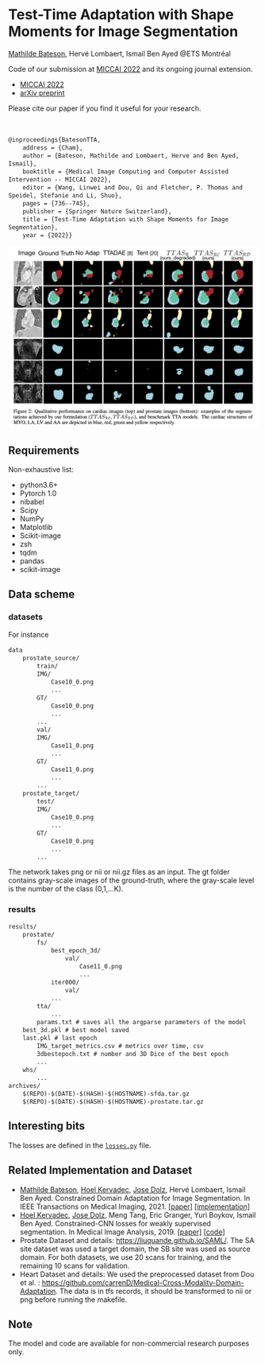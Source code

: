 # Test-Time Adaptation with Shape Moments for Image Segmentation

[Mathilde Bateson](https://github.com/mathilde-b), Hervé Lombaert, Ismail Ben Ayed @ETS Montréal

Code of our submission at [MICCAI 2022](https://link.springer.com/chapter/10.1007/978-3-031-16440-8_70) and its ongoing journal extension. 


* [MICCAI 2022](https://link.springer.com/chapter/10.1007/978-3-031-16440-8_70)
* [arXiv preprint](https://arxiv.org/abs/2205.07983)

Please cite our paper if you find it useful for your research.

```


@inproceedings{BatesonTTA,
	address = {Cham},
	author = {Bateson, Mathilde and Lombaert, Herve and Ben Ayed, Ismail},
	booktitle = {Medical Image Computing and Computer Assisted Intervention -- MICCAI 2022},
	editor = {Wang, Linwei and Dou, Qi and Fletcher, P. Thomas and Speidel, Stefanie and Li, Shuo},
	pages = {736--745},
	publisher = {Springer Nature Switzerland},
	title = {Test-Time Adaptation with Shape Moments for Image Segmentation},
	year = {2022}}

```

![Visual comparison](figure/seg.png)

## Requirements
Non-exhaustive list:
* python3.6+
* Pytorch 1.0
* nibabel
* Scipy
* NumPy
* Matplotlib
* Scikit-image
* zsh
* tqdm
* pandas
* scikit-image

## Data scheme
### datasets
For instance
```
data
    prostate_source/
	    train/
		IMG/
		    Case10_0.png
		    ...
		GT/
		    Case10_0.png
		    ...
		...
	    val/
		IMG/
		    Case11_0.png
		    ...
		GT/
		    Case11_0.png
		    ...
		...
    prostate_target/
	    test/
		IMG/
		    Case10_0.png
		    ...
		GT/
		    Case10_0.png
		    ...
		...
```
The network takes png or nii or nii.gz files as an input. The gt folder contains gray-scale images of the ground-truth, where the gray-scale level is the number of the class (0,1,...K).

 

### results
```
results/
    prostate/
        fs/
            best_epoch_3d/
                val/
                    Case11_0.png
                    ...
            iter000/
                val/
            ...
        tta/
            ...
        params.txt # saves all the argparse parameters of the model 
	best_3d.pkl # best model saved
	last.pkl # last epoch
        IMG_target_metrics.csv # metrics over time, csv
        3dbestepoch.txt # number and 3D Dice of the best epoch 
        ...
    whs/
        ...
archives/
    $(REPO)-$(DATE)-$(HASH)-$(HOSTNAME)-sfda.tar.gz
    $(REPO)-$(DATE)-$(HASH)-$(HOSTNAME)-prostate.tar.gz
```
## Interesting bits
The losses are defined in the [`losses.py`](losses.py) file. 



## Related Implementation and Dataset
* [Mathilde Bateson](https://github.com/mathilde-b), [Hoel Kervadec](https://github.com/HKervadec), [Jose Dolz](https://github.com/josedolz), Hervé Lombaert, Ismail Ben Ayed. Constrained Domain Adaptation for Image Segmentation. In IEEE Transactions on Medical Imaging, 2021. [[paper]](https://ieeexplore.ieee.org/document/9382339) [[implementation]](https://github.com/mathilde-b/CDA) 
* [Hoel Kervadec](https://github.com/HKervadec), [Jose Dolz](https://github.com/josedolz), Meng Tang, Eric Granger, Yuri Boykov, Ismail Ben Ayed. Constrained-CNN losses for weakly supervised segmentation. In Medical Image Analysis, 2019. [[paper]](https://www.sciencedirect.com/science/article/pii/S1361841518306145?via%3Dihub) [[code]](https://github.com/LIVIAETS/SizeLoss_WSS)
* Prostate Dataset and details: https://liuquande.github.io/SAML/. The SA site dataset was used a target domain, the SB site was used as source domain. For both datasets, we use 20 scans for training, and the remaining 10 scans for validation.
* Heart Dataset and details: We used the preprocessed dataset from Dou et al. : https://github.com/carrenD/Medical-Cross-Modality-Domain-Adaptation. The data is in tfs records, it should be transformed to nii or png before running the makefile.


## Note
The model and code are available for non-commercial research purposes only.
